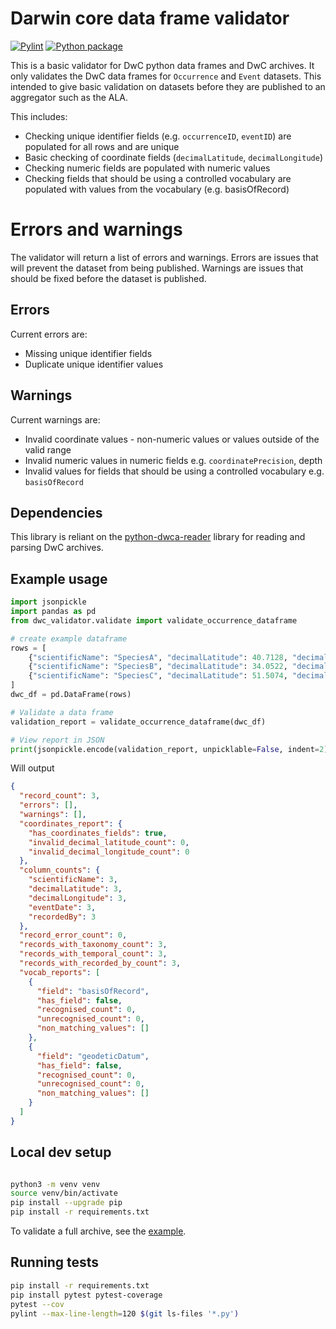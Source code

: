 # Darwin core data frame validator

[![Pylint](https://github.com/djtfmartin/dwc-dataframe-validator/actions/workflows/pylint.yml/badge.svg)](https://github.com/djtfmartin/dwc-dataframe-validator/actions/workflows/pylint.yml)
[![Python package](https://github.com/djtfmartin/dwc-dataframe-validator/actions/workflows/python-package.yml/badge.svg)](https://github.com/djtfmartin/dwc-dataframe-validator/actions/workflows/python-package.yml)

This is a basic validator for DwC python data frames and DwC archives. 
It only validates the DwC data frames for `Occurrence` and `Event` datasets.
This intended to give basic validation on datasets before they are published to an aggregator such as the ALA.

This includes:
* Checking unique identifier fields (e.g. `occurrenceID`, `eventID`) are populated for all rows and are unique 
* Basic checking of coordinate fields (`decimalLatitude`, `decimalLongitude`)
* Checking numeric fields are populated with numeric values
* Checking fields that should be using a controlled vocabulary are populated with values from the vocabulary (e.g. basisOfRecord)

# Errors and warnings

The validator will return a list of errors and warnings. 
Errors are issues that will prevent the dataset from being published.
Warnings are issues that should be fixed before the dataset is published.

## Errors

Current errors are:
* Missing unique identifier fields
* Duplicate unique identifier values

## Warnings

Current warnings are:
* Invalid coordinate values - non-numeric values or values outside of the valid range
* Invalid numeric values in numeric fields e.g. `coordinatePrecision`, depth
* Invalid values for fields that should be using a controlled vocabulary e.g. `basisOfRecord`

## Dependencies

This library is reliant on the [python-dwca-reader](https://github.com/BelgianBiodiversityPlatform/python-dwca-reader) library for reading and parsing DwC archives.

## Example usage

```python
import jsonpickle
import pandas as pd
from dwc_validator.validate import validate_occurrence_dataframe

# create example dataframe
rows = [
    {"scientificName": "SpeciesA", "decimalLatitude": 40.7128, "decimalLongitude": -74.0060, "eventDate": "2023-01-01", "recordedBy": "John Doe"},
    {"scientificName": "SpeciesB", "decimalLatitude": 34.0522, "decimalLongitude": -118.2437, "eventDate": "2023-02-15", "recordedBy": "Jane Smith"},
    {"scientificName": "SpeciesC", "decimalLatitude": 51.5074, "decimalLongitude": -0.1278, "eventDate": "2023-03-30", "recordedBy": "Bob Johnson"}
]
dwc_df = pd.DataFrame(rows)

# Validate a data frame
validation_report = validate_occurrence_dataframe(dwc_df)

# View report in JSON
print(jsonpickle.encode(validation_report, unpicklable=False, indent=2))
```

Will output
```json
{
  "record_count": 3,
  "errors": [],
  "warnings": [],
  "coordinates_report": {
    "has_coordinates_fields": true,
    "invalid_decimal_latitude_count": 0,
    "invalid_decimal_longitude_count": 0
  },
  "column_counts": {
    "scientificName": 3,
    "decimalLatitude": 3,
    "decimalLongitude": 3,
    "eventDate": 3,
    "recordedBy": 3
  },
  "record_error_count": 0,
  "records_with_taxonomy_count": 3,
  "records_with_temporal_count": 3,
  "records_with_recorded_by_count": 3,
  "vocab_reports": [
    {
      "field": "basisOfRecord",
      "has_field": false,
      "recognised_count": 0,
      "unrecognised_count": 0,
      "non_matching_values": []
    },
    {
      "field": "geodeticDatum",
      "has_field": false,
      "recognised_count": 0,
      "unrecognised_count": 0,
      "non_matching_values": []
    }
  ]
}

```


## Local dev setup

```bash

python3 -m venv venv
source venv/bin/activate
pip install --upgrade pip
pip install -r requirements.txt
```

To validate a full archive, see the [example](DwCA.md).

## Running tests

```bash
pip install -r requirements.txt
pip install pytest pytest-coverage
pytest --cov
pylint --max-line-length=120 $(git ls-files '*.py')
```


